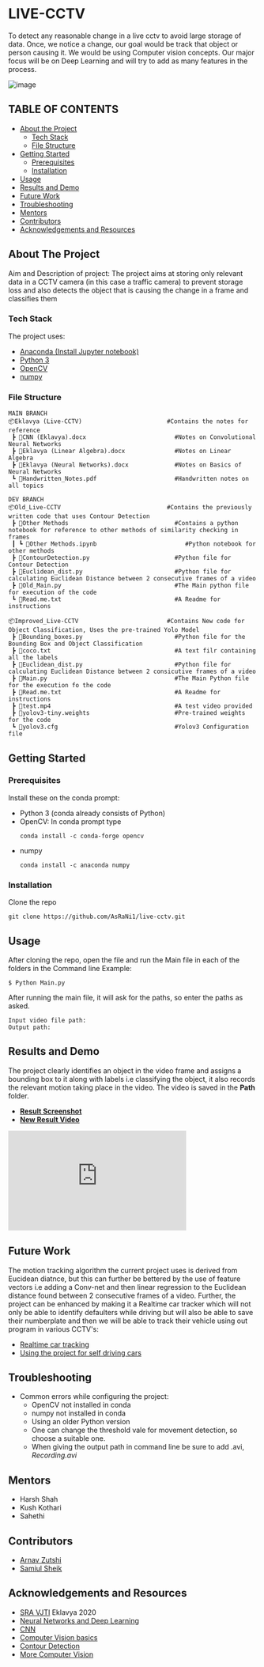 # LIVE-CCTV
To detect any reasonable change in a live cctv to avoid large storage of data. Once, we notice a change, our goal would be track that object or person causing it. We would be using Computer vision concepts. Our major focus will be on Deep Learning and will try to add as many features in the process.

![image](https://user-images.githubusercontent.com/84843295/138285360-ca8120ba-ac48-4763-b830-73a1f1a6098a.png)

## TABLE OF CONTENTS

* [About the Project](#about-the-project)
  * [Tech Stack](#tech-stack)
  * [File Structure](#file-structure)
* [Getting Started](#getting-started)
  * [Prerequisites](#prerequisites)
  * [Installation](#installation)
* [Usage](#usage)
* [Results and Demo](#results-and-demo)
* [Future Work](#future-work)
* [Troubleshooting](#troubleshooting)
* [Mentors](#Mentors)
* [Contributors](#contributors)
* [Acknowledgements and Resources](#acknowledgements-and-resources)



## About The Project

Aim and Description of project:
The project aims at storing only relevant data in a CCTV camera (in this case a traffic camera) to prevent storage loss and also detects the object that is causing the change in a frame and classifies them

### Tech Stack
The project uses:
* [Anaconda (Install Jupyter notebook)](https://www.anaconda.com/products/individual)
* [Python 3](https://www.python.org/download/releases/3.0/)
* [OpenCV](https://opencv.org/)
* [numpy](https://numpy.org/)

### File Structure
```
MAIN BRANCH
📦Eklavya (Live-CCTV)                        #Contains the notes for reference 
 ┣ 📜CNN (Eklavya).docx                         #Notes on Convolutional Neural Networks
 ┣ 📜Eklavya (Linear Algebra).docx              #Notes on Linear Algebra
 ┣ 📜Eklavya (Neural Networks).docx             #Notes on Basics of Neural Networks
 ┗ 📜Handwritten_Notes.pdf                      #Handwritten notes on all topics
 
DEV BRANCH
📦Old_Live-CCTV                              #Contains the previously written code that uses Contour Detection                              
 ┣ 📂Other Methods                              #Contains a python notebook for reference to other methods of similarity checking in frames
 ┃ ┗ 📜Other Methods.ipynb                         #Python notebook for other methods
 ┣ 📜ContourDetection.py                        #Python file for Contour Detection
 ┣ 📜Euclidean_dist.py                          #Python file for calculating Euclidean Distance between 2 consecutive frames of a video
 ┣ 📜Old_Main.py                                #The Main python file for execution of the code
 ┗ 📜Read.me.txt                                #A Readme for instructions
 
📦Improved_Live-CCTV                         #Contains New code for Object Classification, Uses the pre-trained Yolo Model                     
 ┣ 📜Bounding_boxes.py                          #Python file for the Bounding Box and Object Classification
 ┣ 📜coco.txt                                   #A text filr containing all the labels
 ┣ 📜Euclidean_dist.py                          #Python file for calculating Euclidean Distance between 2 consicutive frames of a video
 ┣ 📜Main.py                                    #The Main Python file for the execution fo the code
 ┣ 📜Read.me.txt                                #A Readme for instructions
 ┣ 📜test.mp4                                   #A test video provided
 ┣ 📜yolov3-tiny.weights                        #Pre-trained weights for the code
 ┗ 📜yolov3.cfg                                 #Yolov3 Configuration file
 ```


## Getting Started

### Prerequisites
  Install these on the conda prompt:
  * Python 3 (conda already consists of Python)
  * OpenCV: In conda prompt type
    ```
    conda install -c conda-forge opencv
    ```
  * numpy
    ```
    conda install -c anaconda numpy
    ```


### Installation
Clone the repo
```
git clone https://github.com/AsRaNi1/live-cctv.git
```

## Usage
After cloning the repo, open the file and run the Main file in each of the folders in the Command line
Example:
```
$ Python Main.py
```
After running the main file, it will ask for the paths, so enter the paths as asked.
```
Input video file path:
Output path:
```

## Results and Demo
The project clearly identifies an object in the video frame and assigns a bounding box to it along with labels i.e classifying the object, it also records the relevant motion taking place in the video. The video is saved in the **Path** folder.  
* [**Result Screenshot**](result.png)
* [**New Result Video**](New_Output.avi)
<div style="width:360px;max-width:100%;"><div style="height:0;padding-bottom:56.11%;position:relative;"><iframe width="360" height="202" style="position:absolute;top:0;left:0;width:100%;height:100%;" frameBorder="0" src="https://imgflip.com/embed/5risl8"></iframe></div><p><a href="https://imgflip.com/gif/5risl8"></a></p></div>

## Future Work
The motion tracking algorithm the current project uses is derived from Eucidean diatnce, but this can further be bettered by the use of feature vectors i.e adding a Conv-net and then linear regression to the Euclidean distance found between 2 consecutive frames of a video. Further, the project can be enhanced by making it a Realtime car tracker which will not only be able to identify defaulters while driving but will also be able to save their numberplate and then we will be able to track their vehicle using out program in various CCTV's:

* [Realtime car tracking](https://jivp-eurasipjournals.springeropen.com/articles/10.1186/s13640-018-0374-7)
* [Using the project for self driving cars](https://www.researchgate.net/publication/348558210_Project_Report_on_the_Prototype_of_an_Automated_Self_Driving_Vehicle)


<!-- TROUBLESHOOTING -->
## Troubleshooting
* Common errors while configuring the project:
  * OpenCV not installed in conda
  * numpy not installed in conda
  * Using an older Python version
  * One can change the threshold vale for movement detection, so choose a suitable one.
  * When giving the output path in command line be sure to add .avi, _Recording.avi_
  

## Mentors
* Harsh Shah
* Kush Kothari
* Sahethi



<!-- CONTRIBUTORS -->
## Contributors
* [Arnav Zutshi](https://github.com/AsRaNi1)
* [Samiul Sheik](https://github.com/Codingsam164)




<!-- ACKNOWLEDGEMENTS AND REFERENCES -->
## Acknowledgements and Resources
* [SRA VJTI](http://sra.vjti.info/) Eklavya 2020
* [Neural Networks and Deep Learning](https://coursera.org/share/15a6027f8a9d5b2014b977e555a1788a)
* [CNN](https://coursera.org/share/b5ada0e8a36a2bb04ed089d54f1ab25d)
* [Computer Vision basics](https://towardsdatascience.com/computer-vision-for-beginners-part-4-64a8d9856208)
* [Contour Detection](https://learnopencv.com/contour-detection-using-opencv-python-c/)
* [More Computer Vision](https://www.pyimagesearch.com/)
